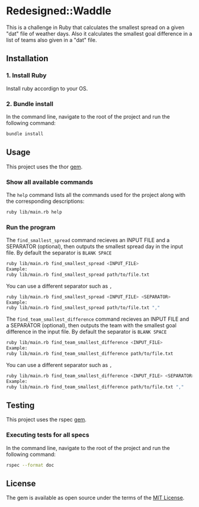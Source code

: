 # Redesigned::Waddle

This is a challenge in Ruby that calculates the smallest spread on a given "dat" file of weather days. Also it calculates the smallest goal difference in a list of teams also given in a "dat" file.

## Installation

### 1. Install Ruby

Install ruby accordign to your OS.

### 2. Bundle install

In the command line, navigate to the root of the project and run the following command:

```BASH
bundle install
```

## Usage

This project uses the thor [gem](https://rubygems.org/gems/thor).

### Show all available commands

The `help` command lists all the commands used for the project along with the corresponding descriptions:

```BASH
ruby lib/main.rb help
```

### Run the program

The `find_smallest_spread` command recieves an INPUT FILE and a SEPARATOR (optional), then outputs the smallest spread day in the input file.
By default the separator is `BLANK SPACE`

```BASH
ruby lib/main.rb find_smallest_spread <INPUT_FILE>
Example:
ruby lib/main.rb find_smallest_spread path/to/file.txt
```

You can use a different separator such as `,`

```BASH
ruby lib/main.rb find_smallest_spread <INPUT_FILE> <SEPARATOR>
Example:
ruby lib/main.rb find_smallest_spread path/to/file.txt ","
```

The `find_team_smallest_difference` command recieves an INPUT FILE and a SEPARATOR (optional), then outputs the team with the smallest goal difference in the input file.
By default the separator is `BLANK SPACE`

```BASH
ruby lib/main.rb find_team_smallest_difference <INPUT_FILE>
Example:
ruby lib/main.rb find_team_smallest_difference path/to/file.txt
```

You can use a different separator such as `,`

```BASH
ruby lib/main.rb find_team_smallest_difference <INPUT_FILE> <SEPARATOR>
Example:
ruby lib/main.rb find_team_smallest_difference path/to/file.txt ","
```

## Testing

This project uses the rspec [gem](https://rubygems.org/gems/rspec/versions/3.4.0?locale=en).

### Executing tests for all specs

In the command line, navigate to the root of the project and run the following command:

```BASH
rspec --format doc
```

## License

The gem is available as open source under the terms of the [MIT License](https://opensource.org/licenses/MIT).
